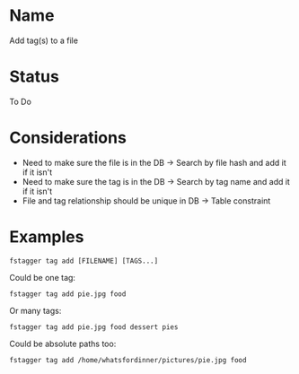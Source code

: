 # Name

Add tag(s) to a file

# Status

To Do

# Considerations

* Need to make sure the file is in the DB -> Search by file hash and add it if it isn't
* Need to make sure the tag is in the DB -> Search by tag name and add it if it isn't
* File and tag relationship should be unique in DB -> Table constraint

# Examples

```shell
fstagger tag add [FILENAME] [TAGS...]
```

Could be one tag:

```shell
fstagger tag add pie.jpg food
```

Or many tags:

```shell
fstagger tag add pie.jpg food dessert pies
```

Could be absolute paths too:

```shell
fstagger tag add /home/whatsfordinner/pictures/pie.jpg food
```

